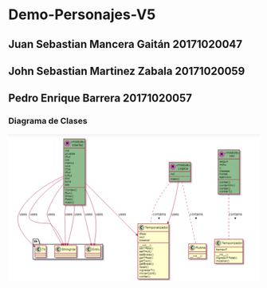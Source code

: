 # Demo-Personajes-V5
## Juan Sebastian Mancera Gaitán 20171020047
## John Sebastian Martinez Zabala 20171020059
## Pedro Enrique Barrera 20171020057

### Diagrama de Clases

![diag](https://github.com/jsmzdf/Temporizador/blob/master/UML.png)
